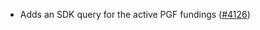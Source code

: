 - Adds an SDK query for the active PGF fundings
  ([\#4126](https://github.com/anoma/namada/pull/4126))